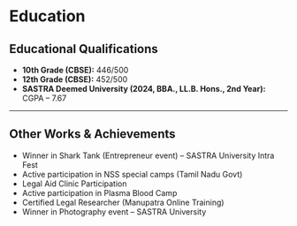 # Education 

## Educational Qualifications
- **10th Grade (CBSE):** 446/500  
- **12th Grade (CBSE):** 452/500  
- **SASTRA Deemed University (2024, BBA., LL.B. Hons., 2nd Year):** CGPA – 7.67

---

## Other Works & Achievements
- Winner in Shark Tank (Entrepreneur event) – SASTRA University Intra Fest  
- Active participation in NSS special camps (Tamil Nadu Govt)  
- Legal Aid Clinic Participation  
- Active participation in Plasma Blood Camp  
- Certified Legal Researcher (Manupatra Online Training)  
- Winner in Photography event – SASTRA University
